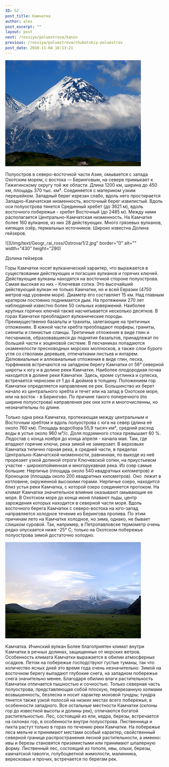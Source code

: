 ```yaml
---
ID: 52
post_title: Камчатка
author: alex
post_excerpt: ""
layout: post
next: /rossiya/poluostrova/kanin
previous: /rossiya/poluostrova/chukotskiy-poluostrov
post_date: 2010-11-04 16:13:21
---
```

 

![](/img/book/523.jpg)

Полуостров в северо-восточной части Азии, омывается с запада Охотским морем, с востока — Беринговым, на севере примыкает к Гижигинскому округу той же области. Длина 1200 км, ширина до 450 км, площадь 370 тыс. км&#178;. Соединяется с материком узким перешейком. Западный берег изрезан слабо, вдоль него простирается Западно-Камчатская низменность, восточный берег извилистый. Вдоль оси полуострова тянется Срединный хребет (до 3621 м), вдоль восточного побережья - хребет Восточный (до 2485 м). Между ними располагается Центрально-Камчатская низменность. На Камчатке более 160 вулканов, из них 28 действующих. Много грязевых вулканов, кипящих озёр, термальных источников. Широко известна Долина гейзеров. 


![](/img/text/Geogr_rai_ross/Ostrova/1/2.jpg" border="0" alt="" width="430" height="290)

Долина гейзеров
  
Горы Камчатки носят вулканический характер, что выражается в существовании действующих и погасших вулканов и горячих ключей. Действующие вулканы находятся на восточной стороне полуострова. Самая высокая из них – Ключевая сопка. Это высочайший действующий вулкан не только Камчатки, но и всей Евразии (4750 метров над уровнем моря). Диаметр его составляет 15 км. Над главным кратером постоянно поднимается дым. На протяжении 270 лет наблюдений известно более 50 сильных извержений. 
Наиболее крупных горячих ключей также насчитывается несколько десятков. В горах Камчатки преобладают вулканические породы. Преимущественно базальты и трахиты, залегающие на третичных отложениях. В южной части хребта преобладают порфиры, граниты, сиениты и глинистые сланцы. Третичные отложения в виде глин и песчаников, образовавшиеся до поднятия базальтов, принадлежат по большей части к эоценовой системе. В песчаниках попадаются окаменелости пресноводных морских моллюсков, а также слои бурого угля со стволами деревьев, отпечатками листьев и янтарем. Делювиальные и аллювиальные отложения в виде глин, песка, торфяников встречаются на западном берегу Камчатки от 56° северной широты к югу и в долине реки Камчатки. 
Наиболее плодородная почва находится в долине реки Камчатки. Здесь, кроме суглинка и супеска, встречается чернозем от 1 до 4 дюймов в толщину. Положением гор Камчатки определяется направление ее рек. Большинство их берет начало из центрального хребта и течет или на запад в Охотское море, или на восток - в Берингово. По причине такого поперечного (по ширине полуострова) направления рек они хотя и многочисленны, но незначительны по длине.  
  
Только одна река Камчатка, протекающая между центральным и Восточным хребтом и вдоль полуострова с юга на север (длина её около 760 км). Площадь водосбора 55,9 тысяч км&#178;, средний расход воды в устье около 960 м&#179;/с. Доля подземного стока превышает 60 %. Ледостав с конца ноября до конца апреля - начала мая. Там, где впадают горячие ключи, река зимой не замерзает. В верховьях Камчатка типично горная река, в средней части, в пределах Центрально-Камчатской низменности, равнинная, по выходе из неё прорезает узкой долиной отроги Ключевской сопки, на приустьевом участке - широкопойменная и многорукавная река. 
Из озер самые большие: Нерпичье (площадь около 540 квадратных километров) и Кроноцкое (площадь около 200 квадратных километров). Оно &nbsp;лежит в котловине, окруженной высокими горами. Нерпичье озеро, находится близ устья реки Камчатка, с которой озеро соединяется протоком.
На климат Камчатки значительное влияние оказывают омывающие ее моря. В Охотском море до конца июня плавают льды, центр зарождения которых находится в северной части моря. Вдоль восточного берега Камчатки с северо-востока на юго-запад направляется холодное течение из Берингова пролива. По этим причинам лето на Камчатке холодное, но зима, однако, не бывает слишком суровой. Так, например, в Петропавловске термометр очень редко опускается ниже -25° С; только на Охотском побережье полуострова зимой достаточно холодно. 


![](/img/text/Geogr_rai_ross/poluostrov/2/2.jpg)

Камчатка. Ичинский вулкан 
Более благоприятен климат внутри Камчатки в речных долинах, защищенных от морских ветров. Особенность климата Камчатки выражается в обилии атмосферных осадков. Летом на побережье господствуют густые туманы, так что количество ясных дней это время года очень незначительно. Зимой на восточном берегу выпадают глубокие снега, на западном побережье снега значительно менее. Благодаря обилию влаги растительность Камчатки отличается пышностью и сочностью. Только северная часть полуострова, представляющая собой плоскую, перерезанную холмами возвышенность, безлесна и носит характер моховой тундры; тундра тянется также узкой полосой на низких местах всего побережья, в особенности западного. 
Все остальные местности Камчатки (склоны гор до известной высоты и долины рек), отличаются богатой растительностью. Лес, состоящий из ели, кедра, березы, встречается на склонах гор, в особенности внутри полуострова. Лиственница и пихта растут только в горах по течению реки Камчатки. На побережье леса мельче и принимают местами особый характер, свойственный северной границе распространения лесной растительности, а именно: ивы и березы становятся приземистыми или принимают шпалерную форму. Лиственный лес, состоящий из тополя, ивы, ольхи, березы, камчатской таволги, голубоцветной жимолости, малинника, вересковых и прочих, встречается по берегам рек. 